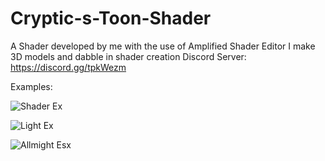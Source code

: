 # Cryptic-s-Toon-Shader
A Shader developed by me with the use of Amplified Shader Editor
I make 3D models and dabble in shader creation 
Discord Server: https://discord.gg/tpkWezm

Examples: 

![Shader Ex](https://user-images.githubusercontent.com/66538714/83957187-dfd07300-a833-11ea-9f87-22f44f07d6a4.gif)

![Light Ex](https://user-images.githubusercontent.com/66538714/83957195-ed85f880-a833-11ea-82e1-b58aebe09788.png)

![Allmight Esx](https://user-images.githubusercontent.com/66538714/83957198-f4147000-a833-11ea-9dfb-487e4f507a8b.png)
